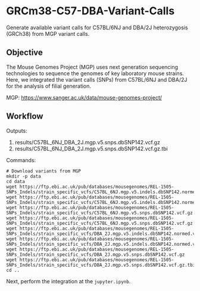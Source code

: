 # GRCm38-C57-DBA-Variant-Calls

Generate available variant calls for C57BL/6NJ and DBA/2J heterozygosis (GRCh38) from MGP variant calls.

## Objective

The Mouse Genomes Project (MGP) uses next generation sequencing technologies to sequence the genomes of key laboratory mouse strains. Here, we integrated the variant calls (SNPs) from C57BL/6NJ and DBA/2J for the analysis of filial generation.

MGP: https://www.sanger.ac.uk/data/mouse-genomes-project/

## Workflow

Outputs:

1. results/C57BL_6NJ_DBA_2J.mgp.v5.snps.dbSNP142.vcf.gz
2. results/C57BL_6NJ_DBA_2J.mgp.v5.snps.dbSNP142.vcf.gz.tbi

Commands:

    # Download variants from MGP
    mkdir -p data
    cd data
    wget https://ftp.ebi.ac.uk/pub/databases/mousegenomes/REL-1505-SNPs_Indels/strain_specific_vcfs/C57BL_6NJ.mgp.v5.indels.dbSNP142.normed.vcf.gz
    wget https://ftp.ebi.ac.uk/pub/databases/mousegenomes/REL-1505-SNPs_Indels/strain_specific_vcfs/C57BL_6NJ.mgp.v5.indels.dbSNP142.normed.vcf.gz.tbi
    wget https://ftp.ebi.ac.uk/pub/databases/mousegenomes/REL-1505-SNPs_Indels/strain_specific_vcfs/C57BL_6NJ.mgp.v5.snps.dbSNP142.vcf.gz
    wget https://ftp.ebi.ac.uk/pub/databases/mousegenomes/REL-1505-SNPs_Indels/strain_specific_vcfs/C57BL_6NJ.mgp.v5.snps.dbSNP142.vcf.gz.tbi
    wget https://ftp.ebi.ac.uk/pub/databases/mousegenomes/REL-1505-SNPs_Indels/strain_specific_vcfs/DBA_2J.mgp.v5.indels.dbSNP142.normed.vcf.gz
    wget https://ftp.ebi.ac.uk/pub/databases/mousegenomes/REL-1505-SNPs_Indels/strain_specific_vcfs/DBA_2J.mgp.v5.indels.dbSNP142.normed.vcf.gz.tbi
    wget https://ftp.ebi.ac.uk/pub/databases/mousegenomes/REL-1505-SNPs_Indels/strain_specific_vcfs/DBA_2J.mgp.v5.snps.dbSNP142.vcf.gz
    wget https://ftp.ebi.ac.uk/pub/databases/mousegenomes/REL-1505-SNPs_Indels/strain_specific_vcfs/DBA_2J.mgp.v5.snps.dbSNP142.vcf.gz.tbi
    cd ..

Next, perform the integration at the `jupyter.ipynb`.